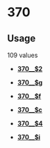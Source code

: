 # 370

## Usage

109 values

-   **[370\_\_$2](../../tags/370/370__2-1.md)**  

-   **[370\_\_$g](../../tags/370/370__g-2.md)**  

-   **[370\_\_$f](../../tags/370/370__f-3.md)**  

-   **[370\_\_$c](../../tags/370/370__c-4.md)**  

-   **[370\_\_$4](../../tags/370/370__4-5.md)**  

-   **[370\_\_$i](../../tags/370/370__i-6.md)**  



